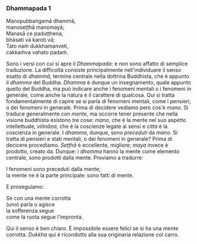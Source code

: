 ### Dhammapada 1

Manopubbaṅgamā dhammā,  
manoseṭṭhā manomayā;  
Manasā ce paduṭṭhena,  
bhāsati vā karoti vā;  
Tato naṁ dukkhamanveti,  
cakkaṁva vahato padaṁ.  

Sono i versi con cui si apre il _Dhammapada_: e non sono affatto di semplice traduzione. La difficoltà consiste principalmente nell'individuare il senso esatto di _dhammā_, termine centrale nella dottrina Buddhista, che è appunto il _dhamma_ del Buddha. _Dhamma_ è dunque un insegnamento, quale appunto quello del Buddha, ma può indicare anche i fenomeni mentali o i fenomeni in  generale, come anche la natura e il carattere di qualcosa. Qui si tratta fondamentalmente di capire se si parla di fenomeni mentali, come i pensieri, o dei fenomeni in generale. Prima di decidere vediamo però cos'è _mano_. Si traduce generalmente con _mente_, ma occorre tener presente che nella visione buddhista esistono tre cose: _mano_, che è la mente nel suo aspetto intellettuale, _viñnāṇa_, che è la coscienze legate ai sensi e _citta_ è la coscienza in generale. I _dhamma_, dunque, sono _preceduti_ da _mano_. Si tratta di pensieri e stati mentali, o dei fenomeni in generale?
Prima di decicere procediamo. _Seṭṭhā_ è eccellente, migliore; _maya_ invece è prodotto, creato da. Dunque: i _dhamma_ hanno la mente come elemento centrale, sono prodotti dalla mente.
Proviamo a tradurre:

I fenomeni sono preceduti dalla mente;  
la mente ne è la parte principale: sono fatti di mente.

E proseguiamo:

Se con una mente corrotta  
(uno) parla o agisce  
la sofferenza segue  
come la ruota segue l'impronta.  

Qui il senso è ben chiaro. È impossibile essere felici se si ha una mente corrotta. _Dukkha_ qui è ricondotto alla sua originaria relazione col carro.


